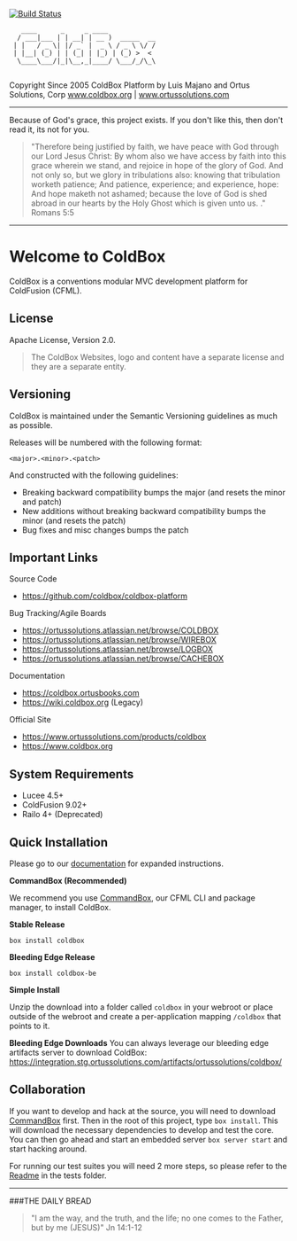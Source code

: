 ﻿[![Build Status](https://travis-ci.org/ColdBox/coldbox-platform.svg?branch=development)](https://travis-ci.org/ColdBox/coldbox-platform)```   ____      _     _ ____              / ___|___ | | __| | __ )  _____  __ | |   / _ \| |/ _` |  _ \ / _ \ \/ / | |__| (_) | | (_| | |_) | (_) >  <   \____\___/|_|\__,_|____/ \___/_/\_\                                     ```Copyright Since 2005 ColdBox Platform by Luis Majano and Ortus Solutions, Corpwww.coldbox.org | www.ortussolutions.com----Because of God's grace, this project exists. If you don't like this, then don't read it, its not for you.>"Therefore being justified by faith, we have peace with God through our Lord Jesus Christ:By whom also we have access by faith into this grace wherein we stand, and rejoice in hope of the glory of God.And not only so, but we glory in tribulations also: knowing that tribulation worketh patience;And patience, experience; and experience, hope:And hope maketh not ashamed; because the love of God is shed abroad in our hearts by the Holy Ghost which is given unto us. ." Romans 5:5----# Welcome to ColdBoxColdBox is a conventions modular MVC development platform for ColdFusion (CFML).## LicenseApache License, Version 2.0.>The ColdBox Websites, logo and content have a separate license and they are a separate entity.## VersioningColdBox is maintained under the Semantic Versioning guidelines as much as possible.Releases will be numbered with the following format:```<major>.<minor>.<patch>```And constructed with the following guidelines:* Breaking backward compatibility bumps the major (and resets the minor and patch)* New additions without breaking backward compatibility bumps the minor (and resets the patch)* Bug fixes and misc changes bumps the patch## Important LinksSource Code- https://github.com/coldbox/coldbox-platformBug Tracking/Agile Boards- https://ortussolutions.atlassian.net/browse/COLDBOX- https://ortussolutions.atlassian.net/browse/WIREBOX- https://ortussolutions.atlassian.net/browse/LOGBOX- https://ortussolutions.atlassian.net/browse/CACHEBOXDocumentation- https://coldbox.ortusbooks.com- https://wiki.coldbox.org (Legacy)Official Site- https://www.ortussolutions.com/products/coldbox- https://www.coldbox.org## System Requirements- Lucee 4.5+- ColdFusion 9.02+- Railo 4+ (Deprecated)## Quick InstallationPlease go to our [documentation](https://coldbox.ortusbooks.com) for expanded instructions. **CommandBox (Recommended)**We recommend you use [CommandBox](http://www.ortussolutions.com/products/commandbox), our CFML CLI and package manager, to install ColdBox.**Stable Release**`box install coldbox`**Bleeding Edge Release**`box install coldbox-be`**Simple Install**Unzip the download into a folder called `coldbox` in your webroot or place outside of the webroot and create a per-application mapping `/coldbox` that points to it.**Bleeding Edge Downloads**You can always leverage our bleeding edge artifacts server to download ColdBox: https://integration.stg.ortussolutions.com/artifacts/ortussolutions/coldbox/## CollaborationIf you want to develop and hack at the source, you will need to download [CommandBox](http://www.ortussolutions.com/products/commandbox) first.  Then in the root of this project, type `box install`.  This will download the necessary dependencies to develop and test the core.  You can then go ahead and start an embedded server `box server start` and start hacking around.  For running our test suites you will need 2 more steps, so please refer to the [Readme](tests/readme.md) in the tests folder.--- ###THE DAILY BREAD > "I am the way, and the truth, and the life; no one comes to the Father, but by me (JESUS)" Jn 14:1-12